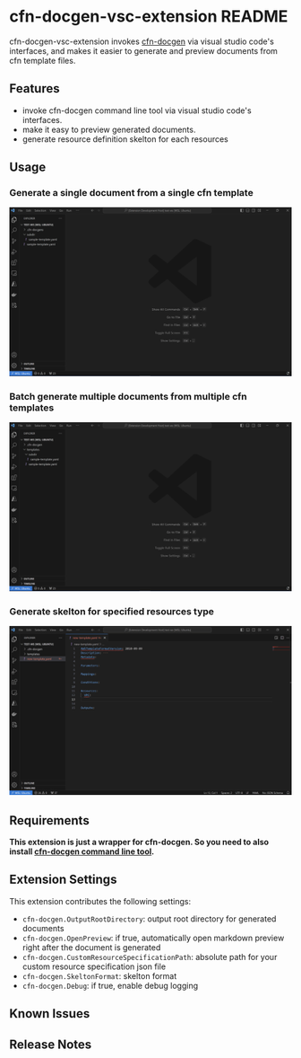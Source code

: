 # cfn-docgen-vsc-extension README

cfn-docgen-vsc-extension invokes [cfn-docgen](https://github.com/horietakehiro/cfn-docgen) via visual studio code's interfaces, and makes it easier to generate and preview documents from cfn template files.

## Features

- invoke cfn-docgen command line tool via visual studio code's interfaces.
- make it easy to preview generated documents.
- generate resource definition skelton for each resources

## Usage

### Generate a single document from a single cfn template

![single-dest-from-single-source](./images/single-dest-single-source.gif)

### Batch generate multiple documents from multiple cfn templates

![multi-dest-from-multi-source](./images/multi-dest-multi-source.gif)

### Generate skelton for specified resources type

![skelton](./images/skelton.gif)


## Requirements

**This extension is just a wrapper for cfn-docgen. So you need to also install [cfn-docgen command line tool](https://github.com/horietakehiro/cfn-docgen#cli).**

## Extension Settings

This extension contributes the following settings:

* `cfn-docgen.OutputRootDirectory`: output root directory for generated documents
* `cfn-docgen.OpenPreview`: if true, automatically open markdown preview right after the document is generated
* `cfn-docgen.CustomResourceSpecificationPath`: absolute path for your custom resource specification json file
* `cfn-docgen.SkeltonFormat`: skelton format
* `cfn-docgen.Debug`: if true, enable debug logging

## Known Issues

## Release Notes


